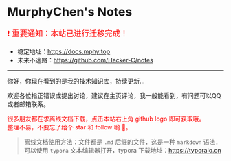 <h1>MurphyChen's Notes</h1>

<font color=red size=4> ❗ 重要通知：本站已进行迁移完成！</font>
- 稳定地址：https://docs.mphy.top
- 未来不迷路：https://github.com/Hacker-C/notes

---

你好，你现在看到的是我的技术知识库，持续更新...

欢迎各位指正错误或提出讨论，建议在主页评论，我一般能看到，有问题可以QQ或者邮箱联系。

<font color=red>很多朋友都在求离线文档下载，点击本站右上角 github logo 即可获取哦。<br>整理不易，不要忘了给个 star 和 follow 哟 🎈。</font>

> 离线文档使用方法：文件都是 `.md` 后缀的文件，这是一种 `markdown` 语法，可以使用 `typora` 文本编辑器打开，typora 下载地址：https://typoraio.cn
